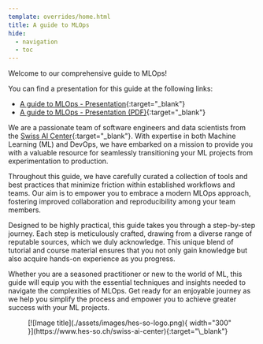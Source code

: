 ```yaml
---
template: overrides/home.html
title: A guide to MLOps
hide:
  - navigation
  - toc
---
```


Welcome to our comprehensive guide to MLOps!

You can find a presentation for this guide at the following links:

- [A guide to MLOps - Presentation](https://mlops.swiss-ai-center.ch/presentation/){:target="\_blank"}
- [A guide to MLOps - Presentation (PDF)](https://mlops.swiss-ai-center.ch/presentation/a-guide-to-mlops-presentation.pdf){:target="\_blank"}

We are a passionate team of software engineers and data scientists from the
[Swiss AI Center](https://www.hes-so.ch/swiss-ai-center){:target="\_blank"}.
With expertise in both Machine Learning (ML) and DevOps, we have embarked on a
mission to provide you with a valuable resource for seamlessly transitioning
your ML projects from experimentation to production.

Throughout this guide, we have carefully curated a collection of tools and best
practices that minimize friction within established workflows and teams. Our aim
is to empower you to embrace a modern MLOps approach, fostering improved
collaboration and reproducibility among your team members.

Designed to be highly practical, this guide takes you through a step-by-step
journey. Each step is meticulously crafted, drawing from a diverse range of
reputable sources, which we duly acknowledge. This unique blend of tutorial and
course material ensures that you not only gain knowledge but also acquire
hands-on experience as you progress.

Whether you are a seasoned practitioner or new to the world of ML, this guide
will equip you with the essential techniques and insights needed to navigate the
complexities of MLOps. Get ready for an enjoyable journey as we help you
simplify the process and empower you to achieve greater success with your ML
projects.

<figure markdown>
  [![Image title](./assets/images/hes-so-logo.png){ width="300" }](https://www.hes-so.ch/swiss-ai-center){:target="\_blank"}
</figure>
